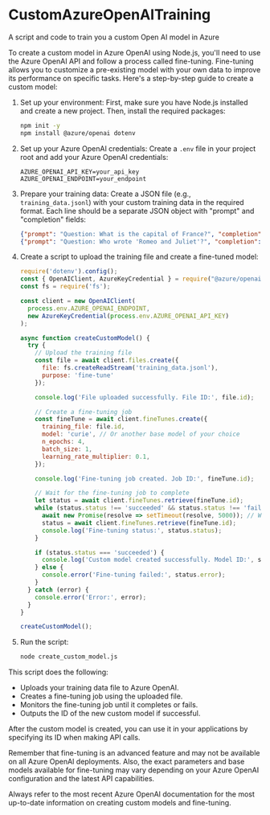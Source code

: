 # CustomAzureOpenAITraining
A script and code to train you a custom Open AI model in Azure

To create a custom model in Azure OpenAI using Node.js, you'll need to use the Azure OpenAI API and follow a process called fine-tuning. Fine-tuning allows you to customize a pre-existing model with your own data to improve its performance on specific tasks. Here's a step-by-step guide to create a custom model:

1. Set up your environment:
   First, make sure you have Node.js installed and create a new project. Then, install the required packages:

   ```bash
   npm init -y
   npm install @azure/openai dotenv
   ```

2. Set up your Azure OpenAI credentials:
   Create a `.env` file in your project root and add your Azure OpenAI credentials:

   ```
   AZURE_OPENAI_API_KEY=your_api_key
   AZURE_OPENAI_ENDPOINT=your_endpoint
   ```

3. Prepare your training data:
   Create a JSON file (e.g., `training_data.jsonl`) with your custom training data in the required format. Each line should be a separate JSON object with "prompt" and "completion" fields:

   ```json
   {"prompt": "Question: What is the capital of France?", "completion": "Answer: The capital of France is Paris."}
   {"prompt": "Question: Who wrote 'Romeo and Juliet'?", "completion": "Answer: William Shakespeare wrote 'Romeo and Juliet'."}
   ```

4. Create a script to upload the training file and create a fine-tuned model:

   ```javascript
   require('dotenv').config();
   const { OpenAIClient, AzureKeyCredential } = require("@azure/openai");
   const fs = require('fs');

   const client = new OpenAIClient(
     process.env.AZURE_OPENAI_ENDPOINT,
     new AzureKeyCredential(process.env.AZURE_OPENAI_API_KEY)
   );

   async function createCustomModel() {
     try {
       // Upload the training file
       const file = await client.files.create({
         file: fs.createReadStream('training_data.jsonl'),
         purpose: 'fine-tune'
       });

       console.log('File uploaded successfully. File ID:', file.id);

       // Create a fine-tuning job
       const fineTune = await client.fineTunes.create({
         training_file: file.id,
         model: 'curie', // Or another base model of your choice
         n_epochs: 4,
         batch_size: 1,
         learning_rate_multiplier: 0.1,
       });

       console.log('Fine-tuning job created. Job ID:', fineTune.id);

       // Wait for the fine-tuning job to complete
       let status = await client.fineTunes.retrieve(fineTune.id);
       while (status.status !== 'succeeded' && status.status !== 'failed') {
         await new Promise(resolve => setTimeout(resolve, 5000)); // Wait 5 seconds
         status = await client.fineTunes.retrieve(fineTune.id);
         console.log('Fine-tuning status:', status.status);
       }

       if (status.status === 'succeeded') {
         console.log('Custom model created successfully. Model ID:', status.fine_tuned_model);
       } else {
         console.error('Fine-tuning failed:', status.error);
       }
     } catch (error) {
       console.error('Error:', error);
     }
   }

   createCustomModel();
   ```

5. Run the script:
   
   ```bash
   node create_custom_model.js
   ```

This script does the following:
- Uploads your training data file to Azure OpenAI.
- Creates a fine-tuning job using the uploaded file.
- Monitors the fine-tuning job until it completes or fails.
- Outputs the ID of the new custom model if successful.

After the custom model is created, you can use it in your applications by specifying its ID when making API calls.

Remember that fine-tuning is an advanced feature and may not be available on all Azure OpenAI deployments. Also, the exact parameters and base models available for fine-tuning may vary depending on your Azure OpenAI configuration and the latest API capabilities.

Always refer to the most recent Azure OpenAI documentation for the most up-to-date information on creating custom models and fine-tuning.
